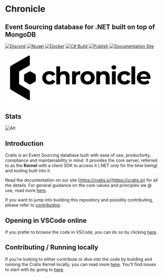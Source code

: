 # Chronicle

## Event Sourcing database for .NET built on top of MongoDB

[![Discord](https://img.shields.io/discord/1182595891576717413?label=Discord&logo=discord&color=7289da)](https://discord.gg/kt4AMpV8WV)
[![Nuget](https://img.shields.io/nuget/v/Cratis.Chronicle?logo=nuget)](http://nuget.org/packages/cratis.chronicle)
[![Docker](https://img.shields.io/docker/v/cratis/chronicle?label=Chronicle&logo=docker&sort=semver)](https://hub.docker.com/r/cratis/chronicle)
[![C# Build](https://github.com/cratis/Chronicle/actions/workflows/dotnet-build.yml/badge.svg)](https://github.com/Cratis/Chronicle/actions/workflows/dotnet-build.yml)
[![Publish](https://github.com/cratis/Chronicle/actions/workflows/publish.yml/badge.svg)](https://github.com/Cratis/Chronicle/actions/workflows/publish.yml)
[![Documentation Site](https://github.com/cratis/Chronicle/actions/workflows/pages.yml/badge.svg)](https://github.com/Cratis/Chronicle/actions/workflows/pages.yml)

<div align="center">
    <img src="full-logo.png">
</div>

## Stats

![Alt](https://repobeats.axiom.co/api/embed/5785d95f0b975264a07f625c7ddf5a4064ce4e66.svg "Repobeats analytics image")

## Introduction

Cratis is an Event Sourcing database built with ease of use, productivity, compliance and maintainability in mind.
It provides the core server, referred to as the **Kernel** with a client SDK to access it (.NET only for the time being) and tooling
built into it.

Read the documentation on our site [https://cratis.io](https://cratis.io) for all the details.
For general guidance on the core values and principles we @ use, read more [here](https://github.com/Cratis/.github/blob/main/profile/README.md).

If you want to jump into building this repository and possibly contributing, please refer to [contributing](./Documentation/contributing.md).

## Opening in VSCode online

If you prefer to browse the code in VSCode, you can do so by clicking [here](https://vscode.dev/github/cratis/chronicle).

## Contributing / Running locally

If you're looking to either contribute or dive into the code by building and running the Cratis Kernel locally,
you can read more [here](./Documentation/contributing.md). You'll find issues to start with by going to [here](https://github.com/cratis/chronicle/contribute).

